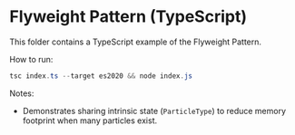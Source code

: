 # Flyweight Pattern (TypeScript)

This folder contains a TypeScript example of the Flyweight Pattern.

How to run:

```powershell
tsc index.ts --target es2020 && node index.js
```

Notes:
- Demonstrates sharing intrinsic state (`ParticleType`) to reduce memory footprint when many particles exist.
